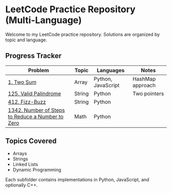 # LeetCode Practice Repository (Multi-Language)

Welcome to my LeetCode practice repository. Solutions are organized by topic and language.

## Progress Tracker

| Problem | Topic | Languages | Notes |
|---------|-------|-----------|-------|
| [1. Two Sum](https://leetcode.com/problems/two-sum/) | Array | Python, JavaScript | HashMap approach |
| [125. Valid Palindrome](https://leetcode.com/problems/valid-palindrome/) | String | Python | Two pointers |
| [412. Fizz-Buzz](https://leetcode.com/problems/fizz-buzz/description) | String | Python |
| [1342. Number of Steps to Reduce a Number to Zero](https://leetcode.com/problems/number-of-steps-to-reduce-a-number-to-zero/description) | Math | Python |




## Topics Covered
- Arrays
- Strings
- Linked Lists
- Dynamic Programming

Each subfolder contains implementations in Python, JavaScript, and optionally C++.
